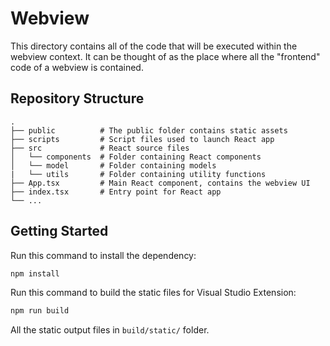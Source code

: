# Webview

This directory contains all of the code that will be executed within the webview context. It can be thought of as the place where all the "frontend" code of a webview is contained.

## Repository Structure
```
.
├── public          # The public folder contains static assets
├── scripts         # Script files used to launch React app
├── src             # React source files
│   └── components  # Folder containing React components
│   └── model       # Folder containing models
|   └── utils       # Folder containing utility functions
├── App.tsx         # Main React component, contains the webview UI
├── index.tsx       # Entry point for React app
└── ...

```

## Getting Started
Run this command to install the dependency:

```bash
npm install
```

Run this command to build the static files for Visual Studio Extension:

```bash
npm run build
```

All the static output files in `build/static/` folder.

